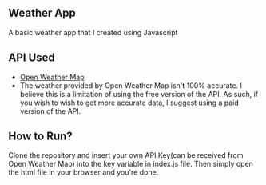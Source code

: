## Weather App
A basic weather app that I created using Javascript

## API Used
- [Open Weather Map](https://openweathermap.org/api)
- The weather provided by Open Weather Map isn't 100% accurate. I believe this is a limitation of using the free version of the API. As such, if you wish to wish to get more accurate data, I suggest using a paid version of the API.
  
## How to Run?

Clone the repository and insert your own API Key(can be received from Open Weather Map) into the key variable in index.js file. Then simply open the html file in your browser and you're done.
